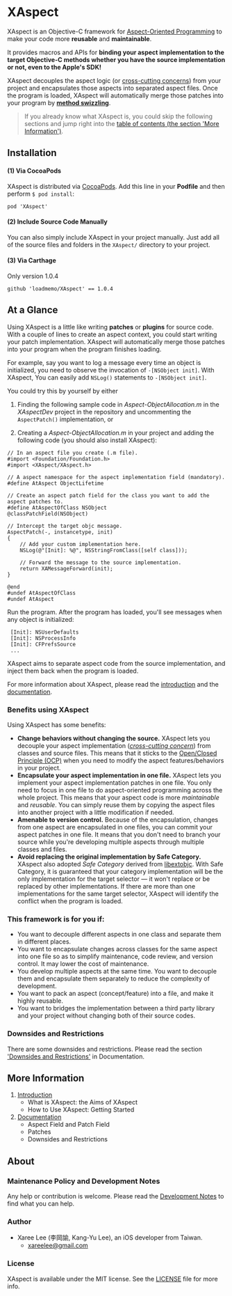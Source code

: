 # XAspect

XAspect is an Objective-C framework for [Aspect-Oriented Programming] to make your code more **reusable** and **maintainable**.

It provides macros and APIs for **binding your aspect implementation to the target Objective-C methods whether you have the source implementation or not, even to the Apple's SDK!**

XAspect decouples the aspect logic (or [cross-cutting concerns]) from your project and encapsulates those aspects into separated aspect files. Once the program is loaded, XAspect will automatically merge those patches into your program by [**method swizzling**][method swizzling].

> If you already know what XAspect is, you could skip the following sections and jump right into the [table of contents (the section 'More Information')](#more_information).


Installation
------------

#### (1) Via CocoaPods

XAspect is distributed via [CocoaPods]. Add this line in your **Podfile** and then perform `$ pod install`:

	pod 'XAspect'

#### (2) Include Source Code Manually

You can also simply include XAspect in your project manually. Just add all of the source files and folders in the `XAspect/` directory to your project.

#### (3) Via Carthage
Only version 1.0.4
```
github 'loadmemo/XAspect' == 1.0.4
```

At a Glance
-----------

Using XAspect is a little like writing **patches** or **plugins** for source code. With a couple of lines to create an aspect context, you could start writing your patch implementation. XAspect will automatically merge those patches into your program when the program finishes loading.

For example, say you want to log a message every time an object is initialized, you need to observe the invocation of `-[NSObject init]`. With XAspect, You can easily add `NSLog()` statements to `-[NSObject init]`.

You could try this by yourself by either

 1. Finding the following sample code in *Aspect-ObjectAllocation.m* in the *XAspectDev* project in the repository and uncommenting the `AspectPatch()` implementation, or

 2. Creating a *Aspect-ObjectAllocation.m* in your project and adding the following code (you should also install XAspect):


```objc
// In an aspect file you create (.m file).
#import <Foundation/Foundation.h>
#import <XAspect/XAspect.h>

// A aspect namespace for the aspect implementation field (mandatory).
#define AtAspect ObjectLifetime

// Create an aspect patch field for the class you want to add the aspect patches to.
#define AtAspectOfClass NSObject
@classPatchField(NSObject)

// Intercept the target objc message.
AspectPatch(-, instancetype, init)
{
	// Add your custom implementation here.
	NSLog(@"[Init]: %@", NSStringFromClass([self class]));

	// Forward the message to the source implementation.
	return XAMessageForward(init);
}

@end
#undef AtAspectOfClass
#undef AtAspect
```



Run the program. After the program has loaded, you'll see messages when any object is initialized:

```
 [Init]: NSUserDefaults
 [Init]: NSProcessInfo
 [Init]: CFPrefsSource
 ...
```

XAspect aims to separate aspect code from the source implementation, and inject them back when the program is loaded.

For more information about XAspect, please read the [introduction][Introduction] and the [documentation][Documentation].


### Benefits using XAspect

Using XAspect has some benefits:

 * **Change behaviors without changing the source.** XAspect lets you decouple your aspect implementation ([*cross-cutting concern*][cross-cutting concern]) from classes and source files. This means that it sticks to the [Open/Closed Principle (OCP)][OCP] when you need to modify the aspect features/behaviors in your project.
 * **Encapsulate your aspect implementation in one file.** XAspect lets you implement your aspect implementation patches in one file. You only need to focus in one file to do aspect-oriented programming across the whole project. This means that your aspect code is more *maintainable* and *reusable*. You can simply reuse them by copying the aspect files into another project with a little modification if needed.
 * **Amenable to version control.** Because of the encapsulation, changes from one aspect are encapsulated in one files, you can commit your aspect patches in one file. It means that you don't need to branch your source while you're developing multiple aspects through multiple classes and files.
 * **Avoid replacing the original implementation by Safe Category.** XAspect also adopted *Safe Category* derived from [libextobjc]. With Safe Category, it is guaranteed that your category implementation will be the only implementation for the target selector — it won't replace or be replaced by other implementations. If there are more than one implementations for the same target selector, XAspect will identify the conflict when the program is loaded.


### This framework is for you if:

 - You want to decouple different aspects in one class and separate them in different places.
 - You want to encapsulate changes across classes for the same aspect into one file so as to simplify maintenance, code review, and version control. It may lower the cost of maintenance.
 - You develop multiple aspects at the same time. You want to decouple them and encapsulate them separately to reduce the complexity of development.
 - You want to pack an aspect (concept/feature) into a file, and make it highly reusable.
 - You want to bridges the implementation between a third party library and your project without changing both of their source codes.


### Downsides and Restrictions

There are some downsides and restrictions. Please read the section ['Downsides and Restrictions'][Downsides and Restrictions] in Documentation.


## More Information

 1. [Introduction]
	* What is XAspect: the Aims of XAspect
	* How to Use XAspect: Getting Started
 2. [Documentation]
	* Aspect Field and Patch Field
	* Patches
	* Downsides and Restrictions



## About

### Maintenance Policy and Development Notes
Any help or contribution is welcome. Please read the [Development Notes] to find what you can help.

### Author
* Xaree Lee (李岡諭, Kang-Yu Lee), an iOS developer from Taiwan.
    - <xareelee@gmail.com>

### License
XAspect is available under the MIT license. See the [LICENSE] file for more info.



<!--File Links-->
[Introduction]: Documents/Introduction_of_XAspect.md#introduction-of-xaspect
[Getting Started]: Documents/Getting_Started_using_XAspect.md
[XAspect Inside]: Documents/XAspect_Inside.md
[Documentation]: Documents/Documentation.md#documentation
[Downsides and Restrictions]: Documents/Documentation.md#downsides-and-restrictions
[Development Notes]: Documents/DevelopmentNotes.md
[LICENSE]: LICENSE.md


<!--Links-->
[Aspect-Oriented Programming]: http://en.wikipedia.org/wiki/Aspect-oriented_programming
[CocoaPods]: http://cocoapods.org
[Xaree Lee]: https://github.com/xareelee
[cross-cutting concern]: http://en.wikipedia.org/wiki/Cross-cutting_concern
[OCP]: http://en.wikipedia.org/wiki/Open/closed_principle
[cross-cutting concerns]: http://en.wikipedia.org/wiki/Cross-cutting_concern
[DSL]: http://en.wikipedia.org/wiki/Domain-specific_language
[method swizzling]: http://nshipster.com/method-swizzling/
[libextobjc]: https://github.com/jspahrsummers/libextobjc
